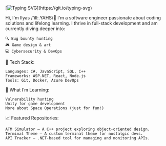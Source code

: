 [![Typing SVG](https://readme-typing-svg.demolab.com?font=Fira+Code&pause=1000&color=AD29F7&width=435&lines=Ny'alotha+is+but+a+sleep+away...)](https://git.io/typing-svg)

Hi, I'm Ilyas /'ill:.YAHS/👋
I'm a software engineer passionate about coding solutions and lifelong learning. I thrive in full-stack development and am currently diving deeper into:

    🔍 Bug bounty hunting
    🎮 Game design & art
    💻 Cybersecurity & DevOps

💼 Tech Stack:

    Languages: C#, JavaScript, SQL, C++
    Frameworks: ASP.NET, React, Node.js
    Tools: Git, Docker, Azure DevOps

🌱 What I’m Learning:

    Vulnerability hunting
    Unity for game development
    More about Space Operations (just for fun!)

📈 Featured Repositories:

    ATM Simulator – A C++ project exploring object-oriented design.
    Terminal Theme – A custom terminal theme for nostalgic devs.
    API Tracker – .NET-based tool for managing and monitoring APIs.
